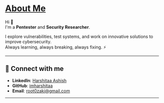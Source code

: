 # <u>About Me</u>

Hi 👋  
I'm a **Pentester** and **Security Researcher**.  

I explore vulnerabilities, test systems, and work on innovative solutions to improve cybersecurity.  
Always learning, always breaking, always fixing. ⚡  

---

## 🔗 Connect with me  

- **LinkedIn**: [Harshitaa Ashish](https://www.linkedin.com/in/harshitaa-ashish-85767621a/)  
- **GitHub**: [imharshitaa](https://github.com/imharshitaa)  
- **Email**: root0zaki@gmail.com  


---










